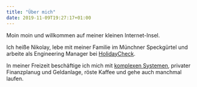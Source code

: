 ```yaml
---
title: "Über mich"
date: 2019-11-09T19:27:17+01:00
---
```

Moin moin und willkommen auf meiner kleinen Internet-Insel.

Ich heiße Nikolay, lebe mit meiner Familie im Münchner Speckgürtel und arbeite als Engineering Manager bei [HolidayCheck](https://www.holidaycheck.de).

In meiner Freizeit beschäftige ich mich mit [komplexen Systemen](https://de.wikipedia.org/wiki/Cynefin-Framework), privater Finanzplanug und Geldanlage, röste Kaffee und gehe auch manchmal laufen.
